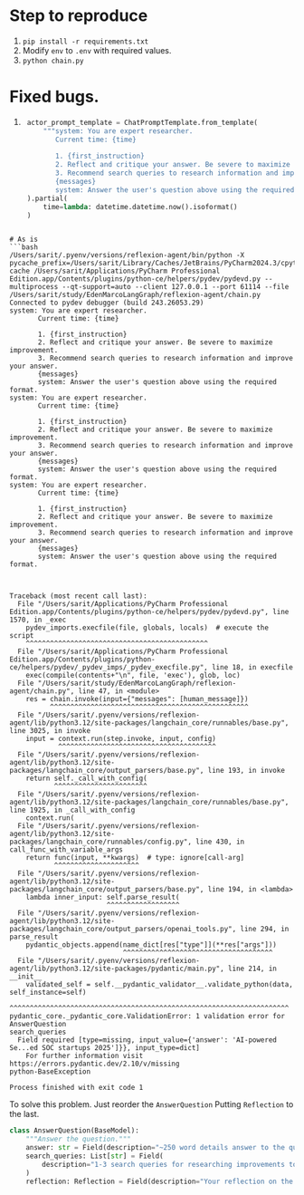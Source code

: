 # Step to reproduce
1. `pip install -r requirements.txt`
2. Modify `env` to `.env` with required values.
3. `python chain.py`

# Fixed bugs.
1. ```python
    actor_prompt_template = ChatPromptTemplate.from_template(
        """system: You are expert researcher.
           Current time: {time}
    
           1. {first_instruction}
           2. Reflect and critique your answer. Be severe to maximize improvement.
           3. Recommend search queries to research information and improve your answer.
           {messages}
           system: Answer the user's question above using the required format."""
    ).partial(
        time=lambda: datetime.datetime.now().isoformat()
    )

```

# As is
```bash
/Users/sarit/.pyenv/versions/reflexion-agent/bin/python -X pycache_prefix=/Users/sarit/Library/Caches/JetBrains/PyCharm2024.3/cpython-cache /Users/sarit/Applications/PyCharm Professional Edition.app/Contents/plugins/python-ce/helpers/pydev/pydevd.py --multiprocess --qt-support=auto --client 127.0.0.1 --port 61114 --file /Users/sarit/study/EdenMarcoLangGraph/reflexion-agent/chain.py 
Connected to pydev debugger (build 243.26053.29)
system: You are expert researcher.
       Current time: {time}

       1. {first_instruction}
       2. Reflect and critique your answer. Be severe to maximize improvement.
       3. Recommend search queries to research information and improve your answer.
       {messages}
       system: Answer the user's question above using the required format.
system: You are expert researcher.
       Current time: {time}

       1. {first_instruction}
       2. Reflect and critique your answer. Be severe to maximize improvement.
       3. Recommend search queries to research information and improve your answer.
       {messages}
       system: Answer the user's question above using the required format.
system: You are expert researcher.
       Current time: {time}

       1. {first_instruction}
       2. Reflect and critique your answer. Be severe to maximize improvement.
       3. Recommend search queries to research information and improve your answer.
       {messages}
       system: Answer the user's question above using the required format.



Traceback (most recent call last):
  File "/Users/sarit/Applications/PyCharm Professional Edition.app/Contents/plugins/python-ce/helpers/pydev/pydevd.py", line 1570, in _exec
    pydev_imports.execfile(file, globals, locals)  # execute the script
    ^^^^^^^^^^^^^^^^^^^^^^^^^^^^^^^^^^^^^^^^^^^^^
  File "/Users/sarit/Applications/PyCharm Professional Edition.app/Contents/plugins/python-ce/helpers/pydev/_pydev_imps/_pydev_execfile.py", line 18, in execfile
    exec(compile(contents+"\n", file, 'exec'), glob, loc)
  File "/Users/sarit/study/EdenMarcoLangGraph/reflexion-agent/chain.py", line 47, in <module>
    res = chain.invoke(input={"messages": [human_message]})
          ^^^^^^^^^^^^^^^^^^^^^^^^^^^^^^^^^^^^^^^^^^^^^^^^^
  File "/Users/sarit/.pyenv/versions/reflexion-agent/lib/python3.12/site-packages/langchain_core/runnables/base.py", line 3025, in invoke
    input = context.run(step.invoke, input, config)
            ^^^^^^^^^^^^^^^^^^^^^^^^^^^^^^^^^^^^^^^
  File "/Users/sarit/.pyenv/versions/reflexion-agent/lib/python3.12/site-packages/langchain_core/output_parsers/base.py", line 193, in invoke
    return self._call_with_config(
           ^^^^^^^^^^^^^^^^^^^^^^^
  File "/Users/sarit/.pyenv/versions/reflexion-agent/lib/python3.12/site-packages/langchain_core/runnables/base.py", line 1925, in _call_with_config
    context.run(
  File "/Users/sarit/.pyenv/versions/reflexion-agent/lib/python3.12/site-packages/langchain_core/runnables/config.py", line 430, in call_func_with_variable_args
    return func(input, **kwargs)  # type: ignore[call-arg]
           ^^^^^^^^^^^^^^^^^^^^^
  File "/Users/sarit/.pyenv/versions/reflexion-agent/lib/python3.12/site-packages/langchain_core/output_parsers/base.py", line 194, in <lambda>
    lambda inner_input: self.parse_result(
                        ^^^^^^^^^^^^^^^^^^
  File "/Users/sarit/.pyenv/versions/reflexion-agent/lib/python3.12/site-packages/langchain_core/output_parsers/openai_tools.py", line 294, in parse_result
    pydantic_objects.append(name_dict[res["type"]](**res["args"]))
                            ^^^^^^^^^^^^^^^^^^^^^^^^^^^^^^^^^^^^^
  File "/Users/sarit/.pyenv/versions/reflexion-agent/lib/python3.12/site-packages/pydantic/main.py", line 214, in __init__
    validated_self = self.__pydantic_validator__.validate_python(data, self_instance=self)
                     ^^^^^^^^^^^^^^^^^^^^^^^^^^^^^^^^^^^^^^^^^^^^^^^^^^^^^^^^^^^^^^^^^^^^^
pydantic_core._pydantic_core.ValidationError: 1 validation error for AnswerQuestion
search_queries
  Field required [type=missing, input_value={'answer': 'AI-powered Se...ed SOC startups 2025']}}, input_type=dict]
    For further information visit https://errors.pydantic.dev/2.10/v/missing
python-BaseException

Process finished with exit code 1
```
To solve this problem. Just reorder the `AnswerQuestion`
Putting `Reflection` to the last.
```python
class AnswerQuestion(BaseModel):
    """Answer the question."""
    answer: str = Field(description="~250 word details answer to the question.")
    search_queries: List[str] = Field(
        description="1-3 search queries for researching improvements to address the critique of your current answer."
    )
    reflection: Reflection = Field(description="Your reflection on the initial answer.")
```
